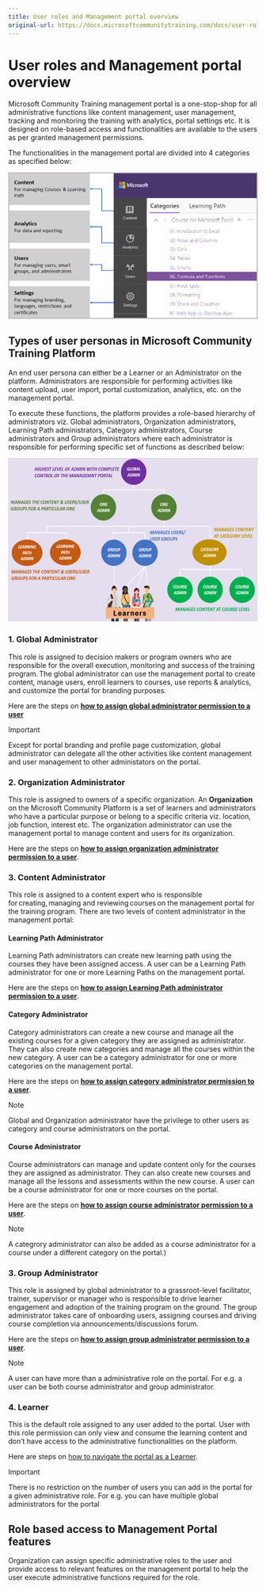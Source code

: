 ```yaml
---
title: User roles and Management portal overview
original-url: https://docs.microsoftcommunitytraining.com/docs/user-role-and-management-portal-overview
---
```


# User roles and Management portal overview

Microsoft Community Training management portal is a one-stop-shop for all administrative functions like content management, user management, tracking and monitoring the training with analytics, portal settings etc. It is designed on role-based access and functionalities are available to the users as per granted management permissions. 

The functionalities in the management portal are divided into 4 categories as specified below: 

![image.png](../media/image%28423%29.png)

## Types of user personas in Microsoft Community Training Platform

An end user persona can either be a Learner or an Administrator on the platform. Administrators are responsible for performing activities like content upload, user import, portal customization, analytics, etc. on the management portal. 

To execute these functions, the platform provides a role-based hierarchy of administrators viz. Global administrators, Organization administrators, Learning Path administrators, Category administrators, Course administrators and Group administrators where each administrator is responsible for performing specific set of functions as described below: 

![GetStarted - Role Hierarchy](../media/GetStarted%20-%20Role%20Hierarchy.png)

### 1. Global Administrator 

This role is assigned to decision makers or program owners who are responsible for the overall execution, monitoring and success of the training program. The global administrator can use the management portal to create content, manage users, enroll learners to courses, use reports & analytics, and customize the portal for branding purposes. 

Here are the steps on [**how to assign global administrator permission to a user**](../user-management/add-users/3_add-an-administrator-to-the-portal)

> [!IMPORTANT]
> Except for portal branding and profile page customization, global administrator can delegate all the other activities like content management and user management to other administators on the portal.

### 2. Organization Administrator
This role is assigned to owners of a specific organization. An **Organization** on the Microsoft Community Platform is a set of learners and administrators who have a particular purpose or belong to a specific criteria viz. location, job function, interest etc. The organization administrator can use the management portal to manage content and users for its organization. 

Here are the steps on [**how to assign organization administrator permission to a user**](../user-management/add-users/3_add-an-administrator-to-the-portal).
 
### 3. Content Administrator
This role is assigned to a content expert who is responsible for creating, managing and reviewing courses on the management portal for the training program. There are two levels of content administrator in the management portal: 
 
####  Learning Path Administrator 
Learning Path administrators can create new learning path using the courses they have been assigned access. A user can be a Learning Path administrator for one or more Learning Paths on the management portal.

Here are the steps on [**how to assign Learning Path administrator permission to a user**](../user-management/add-users/3_add-an-administrator-to-the-portal). 

#### Category Administrator
Category administrators can create a new course and manage all the existing courses for a given category they are assigned as administrator. They can also create new categories and manage all the courses within the new category. A user can be a category administrator for one or more categories on the management portal. 

Here are the steps on [**how to assign category administrator permission to a user**](../user-management/add-users/3_add-an-administrator-to-the-portal). 

> [!NOTE]
> Global and Organization administrator have the privilege to other users as category and course administrators on the portal.

#### Course Administrator
Course administrators can manage and update content only for the courses they are assigned as administrator.  They can also create new courses and manage all the lessons and assessments within the new course. A user can be a course administrator for one or more courses on the portal. 

Here are the steps on [**how to assign course administrator permission to a user**](../user-management/add-users/3_add-an-administrator-to-the-portal).

> [!NOTE]
> A categrory administrator can also be added as a course administrator for a course under a different category on the portal.)

### 3.  Group Administrator

This role is assigned by global administrator to a grassroot-level facilitator, trainer, supervisor or manager who is responsible to drive learner engagement and adoption of the training program on the ground. The group administrator takes care of onboarding users, assigning courses and driving course completion via announcements/discussions forum. 

Here are the steps on [**how to assign group administrator permission to a user**](../user-management/add-users/3_add-an-administrator-to-the-portal). 

> [!NOTE]
> A user can have more than a administrative role on the portal. For e.g. a user can be both course administrator and group administrator.

### 4. Learner

This is the default role assigned to any user added to the portal. User with this role permission can only view and consume the learning content and don’t have access to the administrative functionalities on the platform. 

Here are steps on [how to navigate the portal as a Learner](/v1/docs/web-app).

> [!IMPORTANT]
> There is no restriction on the number of users you can add in the portal for a given administrative role. For e.g. you can have multiple global administrators for the portal
 
## Role based access to Management Portal features

Organization can assign specific administrative roles to the user and provide access to relevant features on the management portal to help the user execute administrative functions required for the role.